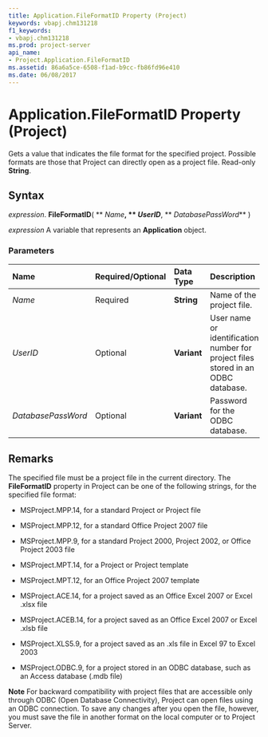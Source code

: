 ```yaml
---
title: Application.FileFormatID Property (Project)
keywords: vbapj.chm131218
f1_keywords:
- vbapj.chm131218
ms.prod: project-server
api_name:
- Project.Application.FileFormatID
ms.assetid: 86a6a5ce-6508-f1ad-b9cc-fb86fd96e410
ms.date: 06/08/2017
---
```



# Application.FileFormatID Property (Project)

Gets a value that indicates the file format for the specified project. Possible formats are those that Project can directly open as a project file. Read-only  **String**.


## Syntax

 _expression_. **FileFormatID**( ** _Name_**, ** _UserID_**, ** _DatabasePassWord_** )

 _expression_ A variable that represents an **Application** object.


### Parameters



|**Name**|**Required/Optional**|**Data Type**|**Description**|
|:-----|:-----|:-----|:-----|
| _Name_|Required|**String**|Name of the project file.|
| _UserID_|Optional|**Variant**|User name or identification number for project files stored in an ODBC database.|
| _DatabasePassWord_|Optional|**Variant**|Password for the ODBC database.|

## Remarks

The specified file must be a project file in the current directory. The  **FileFormatID** property in Project can be one of the following strings, for the specified file format:


- MSProject.MPP.14, for a standard Project or Project file
    
- MSProject.MPP.12, for a standard Office Project 2007 file
    
- MSProject.MPP.9, for a standard Project 2000, Project 2002, or Office Project 2003 file
    
- MSProject.MPT.14, for a Project or Project template
    
- MSProject.MPT.12, for an Office Project 2007 template
    
- MSProject.ACE.14, for a project saved as an Office Excel 2007 or Excel .xlsx file
    
- MSProject.ACEB.14, for a project saved as an Office Excel 2007 or Excel .xlsb file
    
- MSProject.XLS5.9, for a project saved as an .xls file in Excel 97 to Excel 2003
    
- MSProject.ODBC.9, for a project stored in an ODBC database, such as an Access database (.mdb file)
    



 **Note**  For backward compatibility with project files that are accessible only through ODBC (Open Database Connectivity), Project can open files using an ODBC connection. To save any changes after you open the file, however, you must save the file in another format on the local computer or to Project Server.


